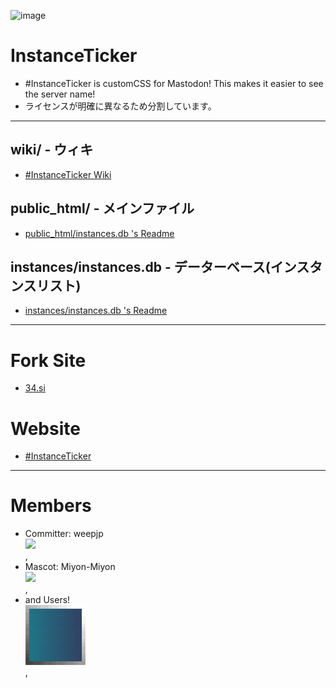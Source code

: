 ![image](https://user-images.githubusercontent.com/3696720/215840789-6eba6f40-40ac-45ef-85c2-1f1a2623a9ac.png)

# InstanceTicker
- #InstanceTicker is customCSS for Mastodon! This makes it easier to see the server name! 
- ライセンスが明確に異なるため分割しています。

---

## wiki/ - ウィキ
- [#InstanceTicker Wiki](https://github.com/InstanceTicker/InstanceTicker/wiki)

## public_html/ - メインファイル
- [public_html/instances.db 's Readme](https://github.com/InstanceTicker/InstanceTicker/tree/master/public_html#readme)

## instances/instances.db - データーベース(インスタンスリスト)
- [instances/instances.db 's Readme](https://github.com/InstanceTicker/InstanceTicker/tree/master/instances#readme)

---

# Fork Site
- [34.si](https://34.si)

# Website
- [#InstanceTicker](https://inst.ance.tk)

---
# Members
- Committer: weepjp <br><img src="https://res.cloudinary.com/weep/ext/weep.gif" width="96"><br>,
- Mascot: Miyon-Miyon <br><img src="https://34.si/miyon/list/miyon2022_061.webp" width="96"><br>,
- and Users!<br><img src="https://raw.githubusercontent.com/InstanceTicker/InstanceTicker/master/public_html/favicon160.png" width="96"><br>,

